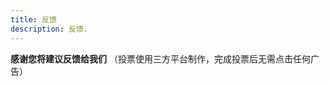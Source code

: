 ```yaml
---
title: 反馈
description: 反馈.
---
```


**感谢您将建议反馈给我们** （投票使用三方平台制作，完成投票后无需点击任何广告）
<div data-tf-live="01J01G7CPWNZVNJF33A6WN151Z"></div><script src="//embed.typeform.com/next/embed.js"></script>